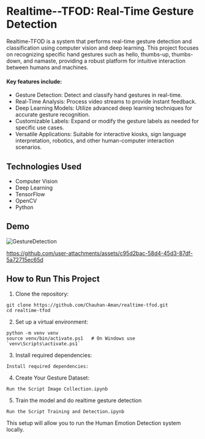 # Realtime--TFOD: Real-Time Gesture Detection
  
Realtime-TFOD is a system that performs real-time gesture detection and classification using computer vision and deep learning. This project focuses on recognizing specific hand gestures such as hello, thumbs-up, thumbs-down, and namaste, providing a robust platform for intuitive interaction between humans and machines.

#### Key features include:

- Gesture Detection: Detect and classify hand gestures in real-time.
- Real-Time Analysis: Process video streams to provide instant feedback.
- Deep Learning Models: Utilize advanced deep learning techniques for accurate gesture recognition.
- Customizable Labels: Expand or modify the gesture labels as needed for specific use cases.
- Versatile Applications: Suitable for interactive kiosks, sign language interpretation, robotics, and other human-computer interaction scenarios.

## Technologies Used
- Computer Vision
- Deep Learning
- TensorFlow
- OpenCV
- Python

## Demo

![GestureDetection](https://github.com/user-attachments/assets/17a3d3c6-cd4f-4140-96c8-5074dce61060)


https://github.com/user-attachments/assets/c95d2bac-58d4-45d3-87df-5a72715ec65d

## How to Run This Project

1. Clone the repository:
```
git clone https://github.com/Chauhan-Aman/realtime-tfod.git
cd realtime-tfod
```
2. Set up a virtual environment:
```
python -m venv venv
source venv/bin/activate.ps1   # On Windows use `venv\Scripts\activate.ps1`
```
3. Install required dependencies:
```
Install required dependencies:
```
4. Create Your Gesture Dataset:
```
Run the Script Image Collection.ipynb
```
5. Train the model and do realtime gesture detection
```
Run the Script Training and Detection.ipynb
```

This setup will allow you to run the Human Emotion Detection system locally.

